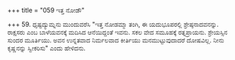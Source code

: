 +++
title = "059 ಇತ್ತ ನೋಡೌ"

+++
59. ಧೃಷ್ಟದ್ಯುಮ್ನನು ಮುಂದುವರೆಸಿ "ಇತ್ತ ನೋಡಮ್ಮಾ ತಂಗಿ, ಈ ಯದುಭೂಪರಲ್ಲಿ ಶ್ರೇಷ್ಠನಾದವನನ್ನು. ರಾಕ್ಷಸರು ಎಂಬ ಬಾಳೆಯವನಕ್ಕೆ ಮದಿಸಿದ ಆನೆಯಿದ್ದಂತೆ ಇವನು. ಸಕಲ ವೇದ ಸಮೂಹಕ್ಕೆ ರತ್ನಪ್ರಾಯನು. ಶ್ರೇಯಸ್ಸಿನ ಸುಂದರ ಮೂರ್ತಿಯು. ಅವನ ಉನ್ನತವಾದ ನಿರ್ಮಲವಾದ ಕೀರ್ತಿಯು ಮನಮುಟ್ಟುವುದಾದರೆ ದೋಷವಿಲ್ಲ. ನೀನು ಕೃಷ್ಣನನ್ನು ಸ್ವೀಕರಿಸು" ಎಂದು ಹೇಳಿದನು.